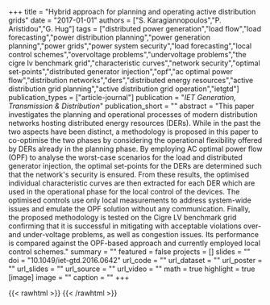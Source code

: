 +++
title = "Hybrid approach for planning and operating active distribution grids"
date = "2017-01-01"
authors = ["S. Karagiannopoulos","P. Aristidou","G. Hug"]
tags = ["distributed power generation","load flow","load forecasting","power distribution planning","power generation planning","power grids","power system security","load forecasting","local control schemes","overvoltage problems","undervoltage problems","the cigre lv benchmark grid","characteristic curves","network security","optimal set-points","distributed generator injection","opf","ac optimal power flow","distribution networks","ders","distributed energy resources","active distribution grid planning","active distribution grid operation","ietgtd"]
publication_types = ["article-journal"]
publication = "_IET Generation, Transmission & Distribution_"
publication_short = ""
abstract = "This paper investigates the planning and operational processes of modern distribution networks hosting distributed energy resources (DERs). While in the past the two aspects have been distinct, a methodology is proposed in this paper to co-optimise the two phases by considering the operational flexibility offered by DERs already in the planning phase. By employing AC optimal power flow (OPF) to analyse the worst-case scenarios for the load and distributed generator injection, the optimal set-points for the DERs are determined such that the network's security is ensured. From these results, the optimised individual characteristic curves are then extracted for each DER which are used in the operational phase for the local control of the devices. The optimised controls use only local measurements to address system-wide issues and emulate the OPF solution without any communication. Finally, the proposed methodology is tested on the Cigre LV benchmark grid confirming that it is successful in mitigating with acceptable violations over- and under-voltage problems, as well as congestion issues. Its performance is compared against the OPF-based approach and currently employed local control schemes."
summary = ""
featured = false
projects = []
slides = ""
doi = "10.1049/iet-gtd.2016.0642"
url_code = ""
url_dataset = ""
url_poster = ""
url_slides = ""
url_source = ""
url_video = ""
math = true
highlight = true
[image]
image = ""
caption = ""
+++

{{< rawhtml >}}
<a href="https://plu.mx/plum/a/?doi=10.1049/iet-gtd.2016.0642" class="plumx-details"></a>
{{< /rawhtml >}}
